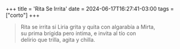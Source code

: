 +++
title = 'Rita Se Irrita'
date = 2024-06-17T16:27:41-03:00
tags = ["corto"]
+++

> Rita se irrita si Liria grita y quita con algarabía a Mirta,<br>
> su prima brígida pero intima, e invita al tío con<br>
> delirio que trilla, agita y chilla.

<!--more-->

